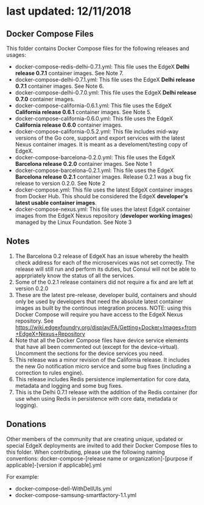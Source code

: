 # last updated:  12/11/2018

## Docker Compose Files
This folder contains Docker Compose files for the following releases and usages:
* docker-compose-redis-delhi-0.7.1.yml: This file uses the EdgeX **Delhi release 0.7.1** container images.  See Note 7.
* docker-compose-delhi-0.7.1.yml:       This file uses the EdgeX **Delhi release 0.7.1** container images.  See Note 6.
* docker-compose-delhi-0.7.0.yml:       This file uses the EdgeX **Delhi release 0.7.0** container images.
* docker-compose-california-0.6.1.yml:  This file uses the EdgeX **California release 0.6.1** container images.  See Note 5.
* docker-compose-california-0.6.0.yml:  This file uses the EdgeX **California release 0.6.0** container images.
* docker-compose-california-0.5.2.yml:  This file includes mid-way versions of the Go core, support and export services with the latest Nexus container images.  It is meant as a develoment/testing copy of EdgeX.
* docker-compose-barcelona-0.2.0.yml:   This file uses the EdgeX **Barcelona release 0.2.0** container images.  See Note 1
* docker-compose-barcelona-0.2.1.yml:   This file uses the EdgeX **Barcelona release 0.2.1** container images.  Release 0.2.1 was a bug fix release to version 0.2.0.  See Note 2
* docker-compose.yml:                   This file uses the latest EdgeX container images from Docker Hub.  This should be considered the EdgeX **developer's latest usable container images**.
* docker-compose-nexus.yml:             This file uses the latest EdgeX container images from the EdgeX Nexus repository (**developer working images**) managed by the Linux Foundation. See Note 3

## Notes
1. The Barcelona 0.2 release of EdgeX has an issue whereby the health check address for each of the microservices was not set correctly.  The release will still run and perform its duties, but Consul will not be able to apprpriately know the status of all the services.
2. Some of the 0.2.1 release containers did not require a fix and are left at version 0.2.0
3. These are the latest pre-release, developer build, containers and should only be used by developers that need the absolute latest container images as built by the continous integration process.  NOTE:  using this Docker Compose will require you have access to the EdgeX Nexus repository.  See https://wiki.edgexfoundry.org/display/FA/Getting+Docker+Images+from+EdgeX+Nexus+Repository
4. Note that all the Docker Compose files have device service elements that have all been commented out (except for the device-virtual).  Uncomment the sections for the device services you need.
5. This release was a minor revision of the California release.  It includes the new Go notification micro service and some bug fixes (including a correction to rules engine).
6. This release includes Redis persistence implementation for core data, metadata and logging and some bug fixes.
7. This is the Delhi 0.7.1 release with the addition of the Redis container (for use when using Redis in persistence with core data, metadata or logging).

## Donations
Other members of the community that are creating unique, updated or special EdgeX deployments are invited to add their Docker Compose files to this folder.  When contributing, please use the following naming conventions:
docker-compose-[release name or organization]-[purpose if applicable]-[version if applicable].yml

For example:
* docker-compose-dell-WithDellUIs.yml
* docker-compose-samsung-smartfactory-1.1.yml

